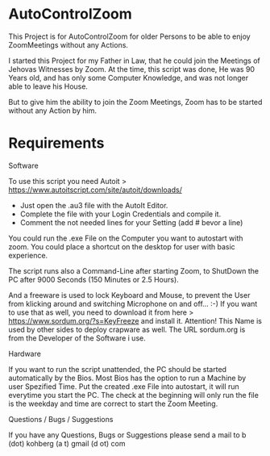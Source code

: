 # AutoControlZoom
This Project is for AutoControlZoom for older Persons to be able to enjoy ZoomMeetings without any Actions.

I started this Project for my Father in Law, that he could join the Meetings of Jehovas Witnesses by Zoom.
At the time, this script was done, He was 90 Years old, and has only some Computer Knowledge, and was not longer able to leave his House.

But to give him the ability to join the Zoom Meetings, Zoom has to be started without any Action by him.

# Requirements
Software

To use this script you need Autoit > https://www.autoitscript.com/site/autoit/downloads/
- Just open the .au3 file with the AutoIt Editor. 
- Complete the file with your Login Credentials and compile it.
- Comment the not needed lines for your Setting (add # bevor a line)
  
You could run the .exe File on the Computer you want to autostart with zoom.
You could place a shortcut on the desktop for user with basic experience.

The script runs also a Command-Line after starting Zoom, to ShutDown the PC after 9000 Seconds (150 Minutes or 2.5 Hours).

And a freeware is used to lock Keyboard and Mouse, to prevent the User from klicking around and switching Microphone on and off...  :-)
If you want to use that as well, you need to download it from here > https://www.sordum.org/?s=KeyFreeze and install it.
Attention! This Name is used by other sides to deploy crapware as well. The URL sordum.org is from the Developer of the Software i use.

Hardware

If you want to run the script unattended, the PC should be started automatically by the Bios. Most Bios has the option to run a Machine by user Spezified Time.
Put the created .exe File into autostart, it will run everytime you start the PC.
The check at the beginning will only run the file is the weekday and time are correct to start the Zoom Meeting.

Questions / Bugs / Suggestions

If you have any Questions, Bugs or Suggestions please send a mail to b (dot) kohberg (a t) gmail (d ot) com
